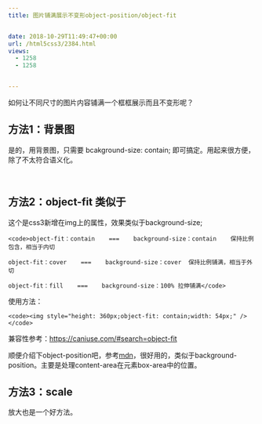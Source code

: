 ```yaml
---
title: 图片铺满展示不变形object-position/object-fit


date: 2018-10-29T11:49:47+00:00
url: /html5css3/2384.html
views:
  - 1258
  - 1258


---
```

<p id="CMKcotv">
  如何让不同尺寸的图片内容铺满一个框框展示而且不变形呢？
</p>

## 方法1：背景图

是的，用背景图，只需要 bcakground-size: contain; 即可搞定。用起来很方便，除了不太符合语义化。

&nbsp;

## 方法2：object-fit 类似于

这个是css3新增在img上的属性，效果类似于background-size;

    <code>object-fit：contain    ===    background-size：contain    保持比例包含，相当于内切
    
    object-fit：cover    ===    background-size：cover  保持比例铺满，相当于外切
    
    object-fit：fill    ===    background-size：100% 拉伸铺满</code>

使用方法：

    <code><img style="height: 360px;object-fit: contain;width: 54px;" />
    </code>

兼容性参考：https://caniuse.com/#search=object-fit

顺便介绍下object-position吧，参考[mdn][1]，很好用的，类似于background-position。主要是处理content-area在元素box-area中的位置。

## 方法3：scale

放大也是一个好方法。

<audio style="display: none;" controls="controls"></audio>

<audio style="display: none;" controls="controls"></audio>

<audio style="display: none;" controls="controls"></audio>

<audio style="display: none;" controls="controls"></audio>

<audio style="display: none;" controls="controls"></audio>

<audio style="display: none;" controls="controls"></audio>

 [1]: https://developer.mozilla.org/en-US/docs/Web/CSS/object-position